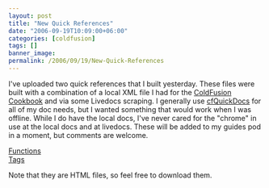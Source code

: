 ```yaml
---
layout: post
title: "New Quick References"
date: "2006-09-19T10:09:00+06:00"
categories: [coldfusion]
tags: []
banner_image: 
permalink: /2006/09/19/New-Quick-References
---
```


I've uploaded two quick references that I built yesterday. These files were built with a combination of a local XML file I had for the <a href="http://www.coldfusioncookbook.com">ColdFusion Cookbook</a> and via some Livedocs scraping. I generally use <a href="http://www.cfquickdocs.com">cfQuickDocs</a> for all of my doc needs, but I wanted something that would work when I was offline. While I do have the local docs, I've never cared for the "chrome" in use at the local docs and at livedocs. These will be added to my guides pod in a moment, but comments are welcome.

<a href="http://ray.camdenfamily.com/downloads/functions.html">Functions</a><br>
<a href="http://ray.camdenfamily.com/downloads/tags.html">Tags</a><br>

Note that they are HTML files, so feel free to download them.